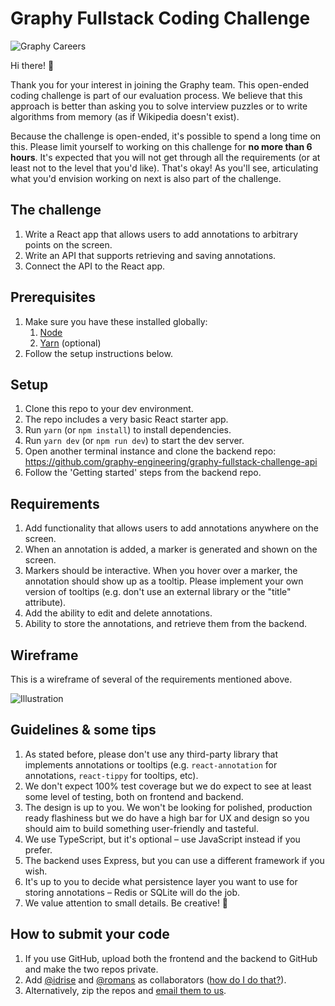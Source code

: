 # Graphy Fullstack Coding Challenge

![Graphy Careers](https://graphy-static.ams3.cdn.digitaloceanspaces.com/careers-alt.png)

Hi there! 👋

Thank you for your interest in joining the Graphy team. This open-ended coding challenge is part of our evaluation process. We believe that this approach is better than asking you to solve interview puzzles or to write algorithms from memory (as if Wikipedia doesn't exist).

Because the challenge is open-ended, it's possible to spend a long time on this. Please limit yourself to working on this challenge for **no more than 6 hours**. It's expected that you will not get through all the requirements (or at least not to the level that you'd like). That's okay! As you'll see, articulating what you'd envision working on next is also part of the challenge.

## The challenge

1. Write a React app that allows users to add annotations to arbitrary points on the screen.
2. Write an API that supports retrieving and saving annotations.
3. Connect the API to the React app.

## Prerequisites

1. Make sure you have these installed globally:
    1. [Node](https://nodejs.org/en/)
    2. [Yarn](https://yarnpkg.com/en/docs/install) (optional)
2. Follow the setup instructions below.

## Setup

1. Clone this repo to your dev environment.
2. The repo includes a very basic React starter app.
3. Run `yarn` (or `npm install`) to install dependencies.
4. Run `yarn dev` (or `npm run dev`) to start the dev server.
5. Open another terminal instance and clone the backend repo:
    https://github.com/graphy-engineering/graphy-fullstack-challenge-api
6. Follow the 'Getting started' steps from the backend repo.

## Requirements

1. Add functionality that allows users to add annotations anywhere on the screen.
2. When an annotation is added, a marker is generated and shown on the screen.
3. Markers should be interactive. When you hover over a marker, the annotation should show up as a tooltip. Please implement your own version of tooltips (e.g. don't use an external library or the "title" attribute).
4. Add the ability to edit and delete annotations.
5. Ability to store the annotations, and retrieve them from the backend.

## Wireframe

This is a wireframe of several of the requirements mentioned above.

![Illustration](https://i.imgur.com/1k84vVF.png)

## Guidelines & some tips

1. As stated before, please don't use any third-party library that implements annotations or tooltips (e.g. `react-annotation` for annotations, `react-tippy` for tooltips, etc).
2. We don't expect 100% test coverage but we do expect to see at least some level of testing, both on frontend and backend.
3. The design is up to you. We won't be looking for polished, production ready flashiness but we do have a high bar for UX and design so you should aim to build something user-friendly and tasteful. 
4. We use TypeScript, but it's optional – use JavaScript instead if you prefer.
5. The backend uses Express, but you can use a different framework if you wish.
6. It's up to you to decide what persistence layer you want to use for storing annotations – Redis or SQLite will do the job.
7. We value attention to small details. Be creative! 🎨

## How to submit your code

1. If you use GitHub, upload both the frontend and the backend to GitHub and make the two repos private.
2. Add [@idrise](https://github.com/idrise) and [@romans](https://github.com/romans) as collaborators ([how do I do that?](https://help.github.com/en/articles/inviting-collaborators-to-a-personal-repository)).
3. Alternatively, zip the repos and [email them to us](mailto:dave@graphyapp.com).
